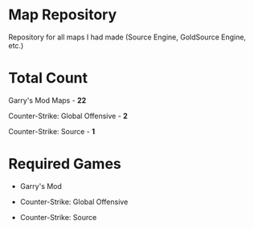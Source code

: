 # Map Repository
Repository for all maps I had made (Source Engine, GoldSource Engine, etc.)

# Total Count

Garry's Mod Maps - **22**

Counter-Strike: Global Offensive - **2**

Counter-Strike: Source - **1**

# Required Games

- Garry's Mod

- Counter-Strike: Global Offensive

- Counter-Strike: Source
